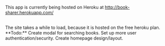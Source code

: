 This app is currently being hosted on Heroku at
http://book-sharer.herokuapp.com/

<br />
The site takes a while to load, because it is hosted on the free
heroku plan.

<br />
**Todo:** 
Create modal for searching books.
Set up more user authentication/security.
Create homepage design/layout.
